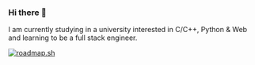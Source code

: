 ### Hi there 👋

I am currently studying in a university interested in C/C++, Python & Web and learning to be a full stack engineer.

[![roadmap.sh](https://roadmap.sh/card/tall/6841616ea7a6cad707660074?variant=dark)](https://roadmap.sh)

<!--
**louisiy/louisiy** is a ✨ _special_ ✨ repository because its `README.md` (this file) appears on your GitHub profile.

Here are some ideas to get you started:

- 🔭 I’m currently working on ...
- 🌱 I’m currently learning ...
- 👯 I’m looking to collaborate on ...
- 🤔 I’m looking for help with ...
- 💬 Ask me about ...
- 📫 How to reach me: ...
- 😄 Pronouns: ...
- ⚡ Fun fact: ...
-->

